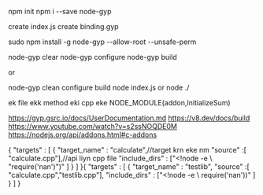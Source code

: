 npm init
npm i --save node-gyp

create index.js
create binding.gyp

sudo npm install -g node-gyp --allow-root --unsafe-perm

node-gyp clear
node-gyp configure
node-gyp build

or 

node-gyp clean configure build
node index.js or node ./

ek file ekk method eki cpp eke
NODE_MODULE(addon,InitializeSum)

https://gyp.gsrc.io/docs/UserDocumentation.md
https://v8.dev/docs/build
https://www.youtube.com/watch?v=s2ssNOQDE0M
https://nodejs.org/api/addons.html#c-addons

{
    "targets" : [
        {
            "target_name" : "calculate",//target krn eke nm
            "source" :[ "calculate.cpp"],//api liyn cpp file
            "include_dirs" : ["<!node -e \ "require('nan')\")" ]
        }
    ]
}{
    "targets" : [
        {
            "target_name" : "testlib",
            "source" :[ "calculate.cpp","testlib.cpp"],
            "include_dirs" : ["<!node -e \ require('nan')\)" ]
        }
    ]
}



